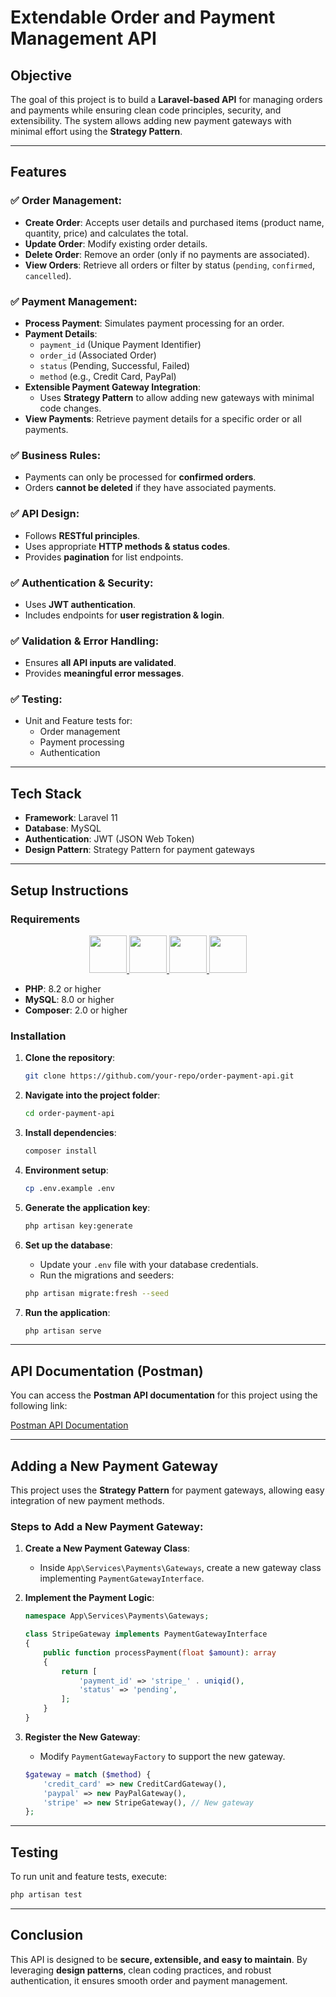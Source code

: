 # Extendable Order and Payment Management API

## Objective
The goal of this project is to build a **Laravel-based API** for managing orders and payments while ensuring clean code principles, security, and extensibility. The system allows adding new payment gateways with minimal effort using the **Strategy Pattern**.

---

## Features

### ✅ Order Management:
- **Create Order**: Accepts user details and purchased items (product name, quantity, price) and calculates the total.
- **Update Order**: Modify existing order details.
- **Delete Order**: Remove an order (only if no payments are associated).
- **View Orders**: Retrieve all orders or filter by status (`pending`, `confirmed`, `cancelled`).

### ✅ Payment Management:
- **Process Payment**: Simulates payment processing for an order.
- **Payment Details**:
    - `payment_id` (Unique Payment Identifier)
    - `order_id` (Associated Order)
    - `status` (Pending, Successful, Failed)
    - `method` (e.g., Credit Card, PayPal)
- **Extensible Payment Gateway Integration**:
    - Uses **Strategy Pattern** to allow adding new gateways with minimal code changes.
- **View Payments**: Retrieve payment details for a specific order or all payments.

### ✅ Business Rules:
- Payments can only be processed for **confirmed orders**.
- Orders **cannot be deleted** if they have associated payments.

### ✅ API Design:
- Follows **RESTful principles**.
- Uses appropriate **HTTP methods & status codes**.
- Provides **pagination** for list endpoints.

### ✅ Authentication & Security:
- Uses **JWT authentication**.
- Includes endpoints for **user registration & login**.

### ✅ Validation & Error Handling:
- Ensures **all API inputs are validated**.
- Provides **meaningful error messages**.

### ✅ Testing:
- Unit and Feature tests for:
    - Order management
    - Payment processing
    - Authentication

---

## Tech Stack
- **Framework**: Laravel 11
- **Database**: MySQL
- **Authentication**: JWT (JSON Web Token)
- **Design Pattern**: Strategy Pattern for payment gateways

---

## Setup Instructions

### Requirements
<p align="center">
  <a href="https://www.php.net/">
    <img src="https://www.php.net/images/logos/new-php-logo.svg" height="60">
  </a>
  <a href="https://www.mysql.com/">
    <img src="https://www.mysql.com/common/logos/logo-mysql-170x115.png" height="60">
  </a>
  <a href="https://getcomposer.org/">
    <img src="https://getcomposer.org/img/logo-composer-transparent.png" height="60">
  </a>
  <a href="https://laravel.com/">
    <img src="https://raw.githubusercontent.com/laravel/art/master/logo-lockup/5%20SVG/2%20CMYK/1%20Full%20Color/laravel-logolockup-cmyk-red.svg" height="60">
  </a>
</p>

- **PHP**: 8.2 or higher
- **MySQL**: 8.0 or higher
- **Composer**: 2.0 or higher

### Installation

1. **Clone the repository**:
   ```bash
   git clone https://github.com/your-repo/order-payment-api.git
   ```

2. **Navigate into the project folder**:
   ```bash
   cd order-payment-api
   ```

3. **Install dependencies**:
   ```bash
   composer install
   ```

4. **Environment setup**:
   ```bash
   cp .env.example .env
   ```

5. **Generate the application key**:
   ```bash
   php artisan key:generate
   ```

6. **Set up the database**:
    - Update your `.env` file with your database credentials.
    - Run the migrations and seeders:
   ```bash
   php artisan migrate:fresh --seed
   ```

7. **Run the application**:
   ```bash
   php artisan serve
   ```

---

## API Documentation (Postman)

You can access the **Postman API documentation** for this project using the following link:

[Postman API Documentation](https://documenter.getpostman.com/view/43547209/2sB2cPjkTu)

---


## Adding a New Payment Gateway

This project uses the **Strategy Pattern** for payment gateways, allowing easy integration of new payment methods.

### Steps to Add a New Payment Gateway:
1. **Create a New Payment Gateway Class**:
    - Inside `App\Services\Payments\Gateways`, create a new gateway class implementing `PaymentGatewayInterface`.

2. **Implement the Payment Logic**:
   ```php
   namespace App\Services\Payments\Gateways;

   class StripeGateway implements PaymentGatewayInterface
   {
       public function processPayment(float $amount): array
       {
           return [
               'payment_id' => 'stripe_' . uniqid(),
               'status' => 'pending',
           ];
       }
   }
   ```

3. **Register the New Gateway**:
    - Modify `PaymentGatewayFactory` to support the new gateway.
   ```php
   $gateway = match ($method) {
       'credit_card' => new CreditCardGateway(),
       'paypal' => new PayPalGateway(),
       'stripe' => new StripeGateway(), // New gateway
   };
   ```

---

## Testing

To run unit and feature tests, execute:
```bash
php artisan test
```

---

## Conclusion
This API is designed to be **secure, extensible, and easy to maintain**. By leveraging **design patterns**, clean coding practices, and robust authentication, it ensures smooth order and payment management.


